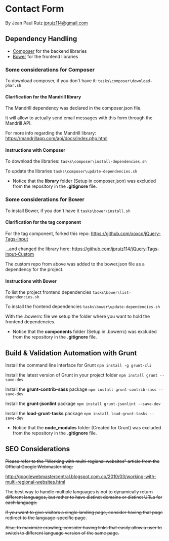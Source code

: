 # Contact Form

By Jean Paul Ruiz <jpruiz114@gmail.com>

## Dependency Handling

* [Composer](https://getcomposer.org/) for the backend libraries
* [Bower](http://bower.io/) for the frontend libraries

### Some considerations for Composer

To download composer, if you don't have it:
`tasks\composer\download-phar.sh`

#### Clarification for the Mandrill library

The Mandrill dependency was declared in the composer.json file.

It will allow to actually send email messages with this form through the Mandrill API.

For more info regarding the Mandrill library:
https://mandrillapp.com/api/docs/index.php.html

#### Instructions with Composer

To download the libraries:
`tasks\composer\install-dependencies.sh`

To update the libraries
`tasks\composer\update-dependencies.sh`

* Notice that the **library** folder (Setup in composer.json) was excluded from the repository in the **.gitignore** file.

### Some considerations for Bower

To install Bower, if you don't have it
`tasks\bower\install.sh`

#### Clarification for the tag component

For the tag component, forked this repo:
https://github.com/xoxco/jQuery-Tags-Input

...and changed the library here:
https://github.com/jpruiz114/jQuery-Tags-Input-Custom

The custom repo from above was added to the bower.json file as a dependency for the project.

#### Instructions with Bower

To list the project frontend dependencies
`tasks\bower\list-dependencies.sh`

To install the frontend dependencies
`tasks\bower\update-dependencies.sh`

With the .bowerrc file we setup the folder where you want to hold the frontend dependencies.

* Notice that the **components** folder (Setup in .bowerrc) was excluded from the repository in the **.gitignore** file.

## Build & Validation Automation with Grunt

Install the command line interface for Grunt
`npm install -g grunt-cli`

Install the latest version of Grunt in your project folder
`npm install grunt --save-dev`

Install the **grunt-contrib-sass** package
`npm install grunt-contrib-sass --save-dev`

Install the **grunt-jsonlint** package
`npm install grunt-jsonlint --save-dev`

Install the **load-grunt-tasks** package
`npm install load-grunt-tasks --save-dev`

* Notice that the **node_modules** folder (Created for Grunt) was excluded from the repository in the **.gitignore** file.

## SEO Considerations

~~Please refer to the "Working with multi-regional websites" article from the Official Google Webmaster blog:~~

http://googlewebmastercentral.blogspot.com.co/2010/03/working-with-multi-regional-websites.html

~~The best way to handle multiple languages is not to dynamically return different languages, but rather to have distinct domains or distinct URLs for each language.~~

~~If you want to give visitors a single landing page, consider having that page redirect to the language-specific page.~~

~~Also, to maximize crawling, consider having links that easily allow a user to switch to different language version of the same page.~~


